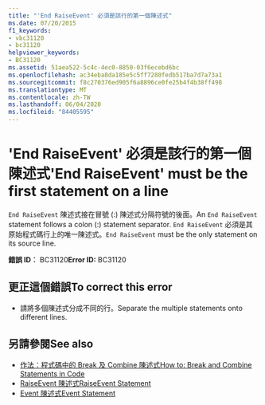```yaml
---
title: "'End RaiseEvent' 必須是該行的第一個陳述式"
ms.date: 07/20/2015
f1_keywords:
- vbc31120
- bc31120
helpviewer_keywords:
- BC31120
ms.assetid: 51aea522-5c4c-4ec0-8850-03f6ecebd6bc
ms.openlocfilehash: ac34eba8da185e5c5ff7280fedb517ba7d7a73a1
ms.sourcegitcommit: f8c270376ed905f6a8896ce0fe25b4f4b38ff498
ms.translationtype: MT
ms.contentlocale: zh-TW
ms.lasthandoff: 06/04/2020
ms.locfileid: "84405595"
---
```

# <a name="end-raiseevent-must-be-the-first-statement-on-a-line"></a><span data-ttu-id="fc041-102">'End RaiseEvent' 必須是該行的第一個陳述式</span><span class="sxs-lookup"><span data-stu-id="fc041-102">'End RaiseEvent' must be the first statement on a line</span></span>
<span data-ttu-id="fc041-103">`End RaiseEvent` 陳述式接在冒號 (:) 陳述式分隔符號的後面。</span><span class="sxs-lookup"><span data-stu-id="fc041-103">An `End RaiseEvent` statement follows a colon (:) statement separator.</span></span> <span data-ttu-id="fc041-104">`End RaiseEvent` 必須是其原始程式碼行上的唯一陳述式。</span><span class="sxs-lookup"><span data-stu-id="fc041-104">`End RaiseEvent` must be the only statement on its source line.</span></span>  
  
 <span data-ttu-id="fc041-105">**錯誤 ID︰** BC31120</span><span class="sxs-lookup"><span data-stu-id="fc041-105">**Error ID:** BC31120</span></span>  
  
## <a name="to-correct-this-error"></a><span data-ttu-id="fc041-106">更正這個錯誤</span><span class="sxs-lookup"><span data-stu-id="fc041-106">To correct this error</span></span>  
  
- <span data-ttu-id="fc041-107">請將多個陳述式分成不同的行。</span><span class="sxs-lookup"><span data-stu-id="fc041-107">Separate the multiple statements onto different lines.</span></span>  
  
## <a name="see-also"></a><span data-ttu-id="fc041-108">另請參閱</span><span class="sxs-lookup"><span data-stu-id="fc041-108">See also</span></span>

- [<span data-ttu-id="fc041-109">作法：程式碼中的 Break 及 Combine 陳述式</span><span class="sxs-lookup"><span data-stu-id="fc041-109">How to: Break and Combine Statements in Code</span></span>](../programming-guide/program-structure/how-to-break-and-combine-statements-in-code.md)
- [<span data-ttu-id="fc041-110">RaiseEvent 陳述式</span><span class="sxs-lookup"><span data-stu-id="fc041-110">RaiseEvent Statement</span></span>](../language-reference/statements/raiseevent-statement.md)
- [<span data-ttu-id="fc041-111">Event 陳述式</span><span class="sxs-lookup"><span data-stu-id="fc041-111">Event Statement</span></span>](../language-reference/statements/event-statement.md)
